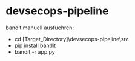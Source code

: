 # devsecops-pipeline

bandit manuell ausfuehren: 
-   cd [Target_Directory]\devsecops-pipeline\src
-   pip install bandit
-   bandit -r app.py